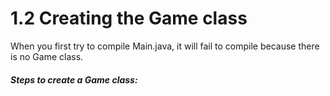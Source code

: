 # 1.2 Creating the Game class

When you first try to compile Main.java, it will fail to compile because there is no Game class.  
##### Steps to create a Game class:
